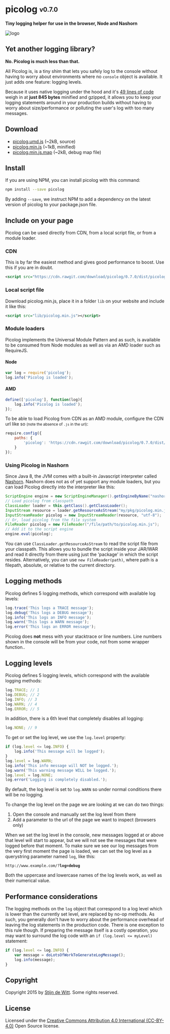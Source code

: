 # picolog <sub><sup>v0.7.0</sup></sub>
**Tiny logging helper for use in the browser, Node and Nashorn**

![logo](https://cdn.rawgit.com/Download/picolog/0.7.0/picolog.png)

## Yet another logging library?
**No. Picolog is much less than that.**

All Picolog is, is a tiny shim that lets you safely log to the console
without having to worry about environments where no `console` object is
available. It just adds one feature: logging levels. 

Because it uses native logging under the hood and it's [49 lines of code](https://cdn.rawgit.com/download/picolog/0.7.0/dist/picolog.umd.js) 
weigh in at **just 845 bytes** minified and gzipped, it allows you to keep your logging statements 
around in your production builds without having to worry about size/performance or polluting the 
user's log with too many messages.

## Download
* [picolog.umd.js](https://cdn.rawgit.com/download/picolog/0.7.0/dist/picolog.umd.js) (~2kB, source)
* [picolog.min.js](https://cdn.rawgit.com/download/picolog/0.7.0/dist/picolog.min.js) (~1kB, minified)
* [picolog.min.js.map](https://cdn.rawgit.com/download/picolog/0.7.0/dist/picolog.min.js.map) (~2kB, debug map file)

## Install
If you are using NPM, you can install picolog with this command:
```sh
npm install --save picolog
```
By adding `--save`, we instruct NPM to add a dependency on the latest version of picolog to your package.json file.

## Include on your page
Picolog can be used directly from CDN, from a local script file, or from a module loader.

### CDN
This is by far the easiest method and gives good performance to boost. Use this if you are in doubt.
```xml
<script src="https://cdn.rawgit.com/download/picolog/0.7.0/dist/picolog.min.js"></script>
```

### Local script file
Download picolog.min.js, place it in a folder `lib` on your website and include it like this:
```xml
<script src="lib/picolog.min.js"></script>
```

### Module loaders
Picolog implements the Universal Module Pattern and as such, is available to be consumed
from Node modules as well as via an AMD loader such as RequireJS. 

#### Node 
```js
var log = require('picolog');
log.info('Picolog is loaded');
```

#### AMD
```js
define(['picolog'], function(log){
	log.info('Picolog is loaded');
});
```
To be able to load Picolog from CDN as an AMD module, configure the CDN url like so <small>(note the absence of `.js` in the url)</small>:
```js
require.config({
	paths: {
		'picolog': 'https://cdn.rawgit.com/download/picolog/0.7.0/dist/picolog.min'
	}
});
```

### Using Picolog in Nashorn
Since Java 8, the JVM comes with a built-in Javascript interpreter called [Nashorn](http://openjdk.java.net/projects/nashorn/). 
Nashorn does not as of yet support any module loaders, but you can load Picolog directly into the interpreter like this:
```java
ScriptEngine engine = new ScriptEngineManager().getEngineByName("nashorn");
// Load picolog from classpath
ClassLoader loader = this.getClass().getClassLoader();
InputStream resource = loader.getResourceAsStream("my/pkg/picolog.min.js")
InputStreamReader picolog = new InputStreamReader(resource, "utf-8");  
// Or, load picolog from the file system
FileReader picolog = new FileReader("/file/path/to/picolog.min.js"); 
// Add it to the script engine
engine.eval(picolog);
```
You can use `ClassLoader.getResourceAsStream` to read the script file from your classpath. This allows you to bundle
the script inside your JAR/WAR and read it directly from there using just the 'package' in which the script resides.
Alternatively, you can use `new FileReader(path)`, where path is a filepath, absolute, or relative to the current
directory.

## Logging methods
Picolog defines 5 logging methods, which correspond with available log levels:
```js
log.trace('This logs a TRACE message');
log.debug('This logs a DEBUG message');
log.info('This logs an INFO message');
log.warn('This logs a WARN message');
log.error('This logs an ERROR message');
```
Picolog does **not** mess with your stacktrace or line numbers. Line numbers shown in the console 
will be from your code, not from some wrapper function..

## Logging levels
Picolog defines 5 logging levels, which correspond with the available logging methods:
```js
log.TRACE; // 1
log.DEBUG; // 2
log.INFO; // 3
log.WARN; // 4
log.ERROR; // 5
```
In addition, there is a 6th level that completely disables all logging:
```js
log.NONE; // 9
```
To get or set the log level, we use the `log.level` property:
```js
if (log.level <= log.INFO) {
	log.info('This message will be logged');
}
log.level = log.WARN;
log.info('This info message will NOT be logged.');
log.warn('This warning message WILL be logged.');
log.level = log.NONE;
log.error('Logging is completely disabled.');
```
By default, the log level is set to `log.WARN` so under normal conditions there will be no logging.

To change the log level on the page we are looking at we can do
two things:
 1. Open the console and manually set the log level from there
 2. Add a parameter to the url of the page we want to inspect (browsers only)

When we set the log level in the console, new messages logged
at or above that level will start to appear, but we will not see
the messages that were logged before that moment. To make sure
we see our log messages from the very first moment the page is
loaded, we can set the log level as a querystring parameter
named `log`, like this:

`http://www.example.com/?`**`log=debug`**

Both the uppercase and lowercase names of the log levels work,
as well as their numerical value.

## Performance considerations
The logging methods on the `log` object that correspond to a log level which is lower than the 
currently set level, are replaced by no-op methods. As such, you generally don't have to worry 
about the performance overhead of leaving the log statements in the production code. There is 
one exception to this rule though. If preparing the message itself is a costly operation, you 
may want to surround the log code with an `if (log.level <= myLevel)` statement:
```js
if (log.level <= log.INFO) {
	var message = doLotsOfWorkToGenerateLogMessage();
	log.info(message);
}
```

## Copyright
Copyright 2015 by [Stijn de Witt](http://StijnDeWitt.com). Some rights reserved.

## License
Licensed under the [Creative Commons Attribution 4.0 International (CC-BY-4.0)](https://creativecommons.org/licenses/by/4.0/) Open Source license.
